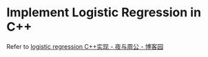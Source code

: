 # Implement Logistic Regression in C++

Refer to [logistic regression C++实现 - 夜与周公 - 博客园](http://www.cnblogs.com/wangbogong/archive/2013/06/11/3131838.html)
